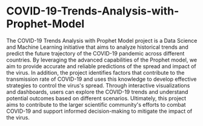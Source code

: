 # COVID-19-Trends-Analysis-with-Prophet-Model

The COVID-19 Trends Analysis with Prophet Model project is a Data Science and Machine Learning initiative that aims to analyze historical trends and predict the future trajectory of the COVID-19 pandemic across different countries. By leveraging the advanced capabilities of the Prophet model, we aim to provide accurate and reliable predictions of the spread and impact of the virus. In addition, the project identifies factors that contribute to the transmission rate of COVID-19 and uses this knowledge to develop effective strategies to control the virus's spread. Through interactive visualizations and dashboards, users can explore the COVID-19 trends and understand potential outcomes based on different scenarios. Ultimately, this project aims to contribute to the larger scientific community's efforts to combat COVID-19 and support informed decision-making to mitigate the impact of the virus.

